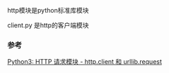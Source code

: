 http模块是python标准库模块

client.py  是http的客户端模块


### 参考

[Python3: HTTP 请求模块 - http.client 和 urllib.request](https://blog.csdn.net/xietansheng/article/details/115557974)

